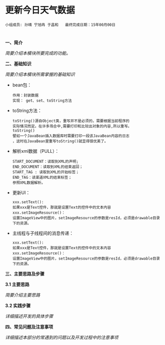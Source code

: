 # 更新今日天气数据


    小组成员: 孙晴 宁旭冉 于昌和   最终完成日期：15年00月00日
# 

**一、简介**

*简要介绍本模块所要完成的功能。*

**二、基础知识**

*简要介绍本模块所需掌握的基础知识*
   
* bean包：

      作用：封装数据
      实现： get、set、toString方法


* toString方法：

      toString()源自Object类，重写并不是必须的，需要根据当前程序的
      实际情况而定。在许多场合中,需要打印和比较出对象的内容,所以重写。
      toString()
      譬如一个JavaBean插入数据库时需要打印一段该JavaBean内容的日志
      ，这时在JavaBean里重写toString()就显得很优美了。


* 解析xml数据（PULL）：

      START_DOCUMENT：读取到XML的声明;
      END_DOCUMENT：读取到XML的结束返回；
      START_TAG : 读取到XML的开始标签；
      END_TAG：读渠道XML的结束标签；
      参照XML数据解析。

* 更新UI：

      xxx.setText():
      如果xxx是Text控件，那就是设置Text的控件中的文本内容
      xxx.setImageResource()：
      设置ImageView中的图片，setImageResource的参数是resId，必须是drawable目录下的资源。
      
* 主线程与子线程间的消息传递：

      xxx.setText():
      如果xxx是Text控件，那就是设置Text的控件中的文本内容
      xxx.setImageResource()：
      设置ImageView中的图片，setImageResource的参数是resId，必须是drawable目录下的资源。
   

**三、主要思路及步骤**

**3.1 主要思路**

*简要介绍主要思路*

**3.2 实践步骤**

*详细描述开发的具体步骤*

**四、常见问题及注意事项**

*详细描述本部分的常遇到的问题以及开发过程中的注意事项*
